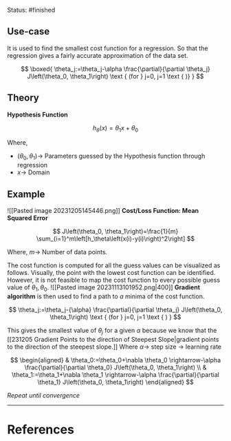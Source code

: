 Status: #finished 

## Use-case
It is used to find the smallest cost function for a regression. So that the regression gives a fairly accurate approximation of the data set. 

$$
\boxed{
\theta_j:=\theta_j-\alpha \frac{\partial}{\partial \theta_j} J\left(\theta_0, \theta_1\right) \text { (for } j=0, j=1 \text { )} }
$$

## Theory
**Hypothesis Function**

$$
h_\theta(x)=\theta_1x + \theta_0
$$

Where, 
- $(\theta_0, \theta_1)\rightarrow$ Parameters guessed by the Hypothesis function through regression
- $x\rightarrow$ Domain


## Example
![[Pasted image 20231205145446.png]]
**Cost/Loss Function: Mean Squared Error**

$$
J\left(\theta_0, \theta_1\right)=\frac{1}{m} \sum_{i=1}^m\left[h_\theta\left(x(i)-y(i)\right)^2\right]
$$

Where, $m\rightarrow$ Number of data points. 

The cost function is computed for all the guess values can be visualized as follows. Visually, the point with the lowest cost function can be identified. However, it is not feasible to map the cost function to every possible guess value of $\theta_1, \theta_0$. 
![[Pasted image 20231113101952.png|400]]
**Gradient algorithm** is then used to find a path to *a* minima of the cost function. 

$$
\theta_j:=\theta_j-{\alpha} \frac{\partial}{\partial \theta_j} J\left(\theta_0, \theta_1\right) \text { (for } j=0, j=1 \text { ) }
$$

This gives the smallest value of $\theta_j$ for a given $\alpha$ because we know that the [[231205 Gradient Points to the direction of Steepest Slope|gradient points to the direction of the steepest slope.]] 
Where $\alpha\rightarrow$ step size $\rightarrow$ learning rate 

$$
\begin{aligned}
& \theta_0:=\theta_0+\nabla \theta_0 \rightarrow-\alpha \frac{\partial}{\partial \theta_0} J\left(\theta_0, \theta_1\right) \\
& \theta_1:=\theta_1+\nabla \theta_1 \rightarrow-\alpha \frac{\partial}{\partial \theta_1} J\left(\theta_0, \theta_1\right)
\end{aligned}
$$

*Repeat until convergence*

---
# References
